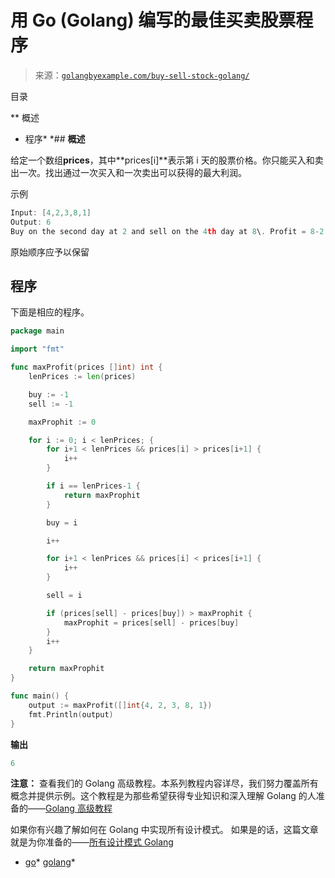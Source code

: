 <!--yml

分类：未分类

日期：2024-10-13 06:48:14

-->

# 用 Go (Golang) 编写的最佳买卖股票程序

> 来源：[`golangbyexample.com/buy-sell-stock-golang/`](https://golangbyexample.com/buy-sell-stock-golang/)

目录

**   概述

+   程序*  *## **概述**

给定一个数组**prices**，其中**prices[i]**表示第 i 天的股票价格。你只能买入和卖出一次。找出通过一次买入和一次卖出可以获得的最大利润。

示例

```go
Input: [4,2,3,8,1]
Output: 6
Buy on the second day at 2 and sell on the 4th day at 8\. Profit = 8-2 = 6
```

原始顺序应予以保留

## **程序**

下面是相应的程序。

```go
package main

import "fmt"

func maxProfit(prices []int) int {
	lenPrices := len(prices)

	buy := -1
	sell := -1

	maxProphit := 0

	for i := 0; i < lenPrices; {
		for i+1 < lenPrices && prices[i] > prices[i+1] {
			i++
		}

		if i == lenPrices-1 {
			return maxProphit
		}

		buy = i

		i++

		for i+1 < lenPrices && prices[i] < prices[i+1] {
			i++
		}

		sell = i

		if (prices[sell] - prices[buy]) > maxProphit {
			maxProphit = prices[sell] - prices[buy]
		}
		i++
	}

	return maxProphit
}

func main() {
	output := maxProfit([]int{4, 2, 3, 8, 1})
	fmt.Println(output)
}
```

**输出**

```go
6
```

**注意：** 查看我们的 Golang 高级教程。本系列教程内容详尽，我们努力覆盖所有概念并提供示例。这个教程是为那些希望获得专业知识和深入理解 Golang 的人准备的——[Golang 高级教程](https://golangbyexample.com/golang-comprehensive-tutorial/)

如果你有兴趣了解如何在 Golang 中实现所有设计模式。 如果是的话，这篇文章就是为你准备的——[所有设计模式 Golang](https://golangbyexample.com/all-design-patterns-golang/)

+   [go](https://golangbyexample.com/tag/go/)*   [golang](https://golangbyexample.com/tag/golang/)*
